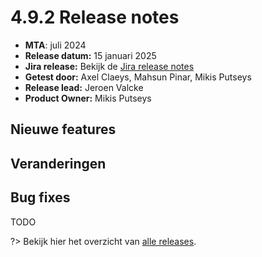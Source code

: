 # 4.9.2 Release notes

* **MTA**: juli 2024
* **Release datum:** 15 januari 2025
* **Jira release:** Bekijk de [Jira release notes](https://jira.antwerpen.be/secure/ReleaseNote.jspa?projectId=14114&version=15731)
* **Getest door:** Axel Claeys, Mahsun Pinar, Mikis Putseys
* **Release lead:** Jeroen Valcke
* **Product Owner:** Mikis Putseys

## Nieuwe features

## Veranderingen
  
## Bug fixes

TODO

?> Bekijk hier het overzicht van [alle releases](/RELEASE).
